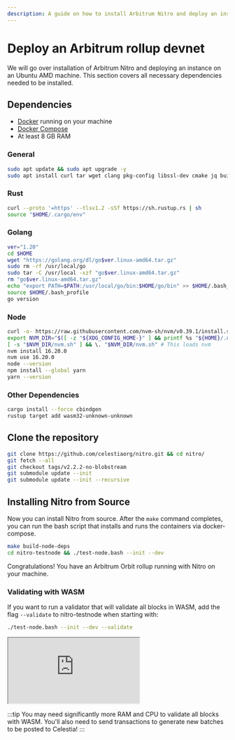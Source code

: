 ```yaml
---
description: A guide on how to install Arbitrum Nitro and deploy an instance on an Ubuntu AMD machine, including the installation of necessary dependencies, cloning the repository, and installing Nitro from source.
---
```


# Deploy an Arbitrum rollup devnet

We will go over installation of Arbitrum Nitro and deploying an instance on an
Ubuntu AMD machine. This section covers all necessary dependencies needed to be
installed.

## Dependencies

- [Docker](https://docs.docker.com/engine/install/ubuntu/)
  running on your machine
- [Docker Compose](https://www.digitalocean.com/community/tutorials/how-to-install-and-use-docker-compose-on-ubuntu-20-04)
- At least 8 GB RAM

### General

<!-- markdownlint-disable MD013 -->

```bash
sudo apt update && sudo apt upgrade -y
sudo apt install curl tar wget clang pkg-config libssl-dev cmake jq build-essential git make ncdu -y
```

### Rust

```bash
curl --proto '=https' --tlsv1.2 -sSf https://sh.rustup.rs | sh
source "$HOME/.cargo/env"
```

### Golang

```bash
ver="1.20"
cd $HOME
wget "https://golang.org/dl/go$ver.linux-amd64.tar.gz"
sudo rm -rf /usr/local/go
sudo tar -C /usr/local -xzf "go$ver.linux-amd64.tar.gz"
rm "go$ver.linux-amd64.tar.gz"
echo "export PATH=$PATH:/usr/local/go/bin:$HOME/go/bin" >> $HOME/.bash_profile
source $HOME/.bash_profile
go version
```

### Node

```bash
curl -o- https://raw.githubusercontent.com/nvm-sh/nvm/v0.39.1/install.sh | bash
export NVM_DIR="$([ -z "${XDG_CONFIG_HOME-}" ] && printf %s "${HOME}/.nvm" || printf %s "${XDG_CONFIG_HOME}/nvm")"
[ -s "$NVM_DIR/nvm.sh" ] && \. "$NVM_DIR/nvm.sh" # This loads nvm
nvm install 16.20.0
nvm use 16.20.0
node --version
npm install --global yarn
yarn --version
```

<!-- markdownlint-enable MD013 -->

### Other Dependencies

```bash
cargo install --force cbindgen
rustup target add wasm32-unknown-unknown
```

## Clone the repository

<!-- TODO: change git checkout to celestia-development or release. It is locked
to this version so that the tutorial works for anyone using it ATM. -->

```bash
git clone https://github.com/celestiaorg/nitro.git && cd nitro/
git fetch --all
git checkout tags/v2.2.2-no-blobstream
git submodule update --init
git submodule update --init --recursive
```

## Installing Nitro from Source

Now you can install Nitro from source. After the `make` command completes,
you can run the bash script that installs and runs the containers via
docker-compose.

```bash
make build-node-deps
cd nitro-testnode && ./test-node.bash --init --dev
```

Congratulations! You have an Arbitrum Orbit rollup running with Nitro on
your machine.

### Validating with WASM

If you want to run a validator that will validate all blocks in WASM,
add the flag `--validate` to nitro-testnode when starting with:

```bash
./test-node.bash --init --dev --validate
```

<!-- markdownlint-disable MD033 -->
<!-- markdownlint-disable MD013 -->
<div class="youtube-wrapper">
  <iframe
    class="youtube-video"
    title="Arbitrum Nitro Rollup with Celestia as DA, validating blocks with WASM"
    src="https://youtube.com/embed/xihXA3wkuLI"
    allowfullscreen
  ></iframe>
</div>

:::tip
You may need significantly more RAM and CPU to validate all blocks with WASM. You'll also need
to send transactions to generate new batches to
be posted to Celestia!
:::

